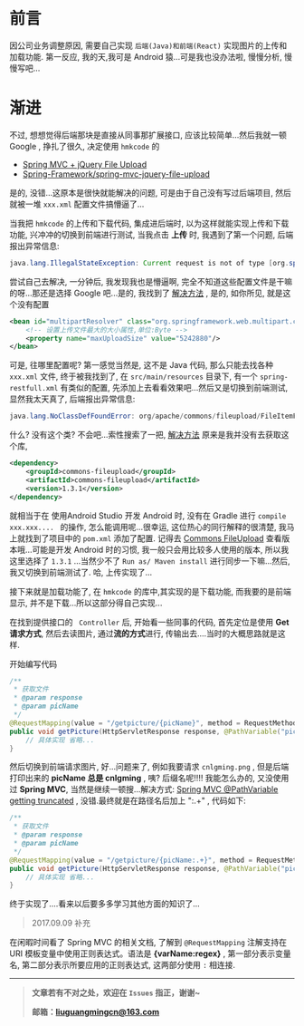 # 前言

因公司业务调整原因, 需要自己实现 `后端(Java)和前端(React)` 实现图片的上传和加载功能. 第一反应, 我的天,我可是 Android 猿...可是我也没办法啦, 慢慢分析, 慢慢写吧...
# 渐进
不过, 想想觉得后端那块是直接从同事那扩展接口, 应该比较简单...然后我就一顿 Google , 挣扎了很久, 决定使用 `hmkcode` 的

- [Spring MVC + jQuery File Upload ](http://hmkcode.com/spring-mvc-jquery-file-upload-multiple-dragdrop-progress/)
- [Spring-Framework/spring-mvc-jquery-file-upload](https://github.com/hmkcode/Spring-Framework/tree/cf05c914ef29a648251733c7f78e6e9c75d32883/spring-mvc-jquery-file-upload)

是的, 没错...这原本是很快就能解决的问题, 可是由于自己没有写过后端项目, 然后就被一堆 `xxx.xml` 配置文件搞懵逼了...

当我把 `hmkcode` 的上传和下载代码, 集成进后端时, 以为这样就能实现上传和下载功能, 兴冲冲的切换到前端进行测试, 当我点击 **上传** 时, 我遇到了第一个问题, 后端报出异常信息: 

```java
java.lang.IllegalStateException: Current request is not of type [org.springframework.web.multipart.MultipartHttpServletRequest]
```

尝试自己去解决, 一分钟后, 我发现我也是懵逼啊, 完全不知道这些配置文件是干嘛的呀...那还是选择 Google 吧...是的, 我找到了 [解决方法](https://coderanch.com/t/660415/framework/Spring-MultipartException-current-request-multipart) , 是的, 如你所见, 就是这个没有配置

```xml
<bean id="multipartResolver" class="org.springframework.web.multipart.commons.CommonsMultipartResolver">
    <!-- 设置上传文件最大的大小属性,单位:Byte -->
    <property name="maxUploadSize" value="5242880"/>
</bean> 
```

可是, 往哪里配置呢? 第一感觉当然是, 这不是 Java 代码, 那么只能去找各种 `xxx.xml` 文件, 终于被我找到了, 在 `src/main/resources` 目录下, 有一个 `spring-restfull.xml` 有类似的配置, 先添加上去看看效果吧...然后又是切换到前端测试, 显然我太天真了, 后端报出异常信息:

```java
java.lang.NoClassDefFoundError: org/apache/commons/fileupload/FileItemFactory
```

什么? 没有这个类? 不会吧...索性搜索了一把, [解决方法](https://stackoverflow.com/questions/5166898/java-lang-noclassdeffounderror-org-apache-commons-fileupload-fileitemfactory)  原来是我并没有去获取这个库,

```xml
<dependency>
	<groupId>commons-fileupload</groupId>
	<artifactId>commons-fileupload</artifactId>
	<version>1.3.1</version>
</dependency>
```



就相当于在 使用Android Studio 开发 Android 时, 没有在 Gradle 进行 `compile xxx.xxx.... ` 的操作, 怎么能调用呢...很幸运, 这位热心的同行解释的很清楚, 我马上就找到了项目中的 `pom.xml` 添加了配置. 记得去 [Commons FileUpload](http://mvnrepository.com/artifact/commons-fileupload/commons-fileupload) 查看版本哦...可能是开发 Android 时的习惯, 我一般只会用比较多人使用的版本, 所以我这里选择了 `1.3.1` ...当然少不了 `Run as/ Maven install` 进行同步一下嘛...然后, 我又切换到前端测试了. 哈, 上传实现了...

接下来就是加载功能了, 在 `hmkcode` 的库中,其实现的是下载功能, 而我要的是前端显示, 并不是下载...所以这部分得自己实现...

在找到提供接口的 ` Controller` 后, 开始看一些同事的代码, 首先定位是使用 **Get 请求方式**, 然后去读图片, 通过**流的方式**进行, 传输出去....当时的大概思路就是这样.

开始编写代码

```java
/**
 * 获取文件
 * @param response
 * @param picName
 */
@RequestMapping(value = "/getpicture/{picName}", method = RequestMethod.GET)
public void getPicture(HttpServletResponse response, @PathVariable("picName") String picName) {
	// 具体实现 省略...
}
```

然后切换到前端请求图片, 好...问题来了, 例如我要请求 `cnlgming.png` , 但是后端打印出来的 **picName 总是 cnlgming** , 咦? 后缀名呢!!!!  我能怎么办的, 又没使用过 **Spring MVC**, 当然是继续一顿搜...解决方式: [Spring MVC @PathVariable getting truncated](https://stackoverflow.com/questions/3526523/spring-mvc-pathvariable-getting-truncated) , 没错.最终就是在路径名后加上 ":.+" , 代码如下:

```java
/**
 * 获取文件
 * @param response
 * @param picName
 */
@RequestMapping(value = "/getpicture/{picName:.+}", method = RequestMethod.GET)
public void getPicture(HttpServletResponse response, @PathVariable("picName") String picName) {
    // 具体实现 省略...
}
```

终于实现了....看来以后要多多学习其他方面的知识了...

> 2017.09.09 补充

在闲暇时间看了 Spring MVC 的相关文档, 了解到 `@RequestMapping` 注解支持在 URI 模板变量中使用正则表达式。语法是 **{varName:regex}** , 第一部分表示变量名, 第二部分表示所要应用的正则表达式, 这两部分使用 `:` 相连接.



------

> **文章若有不对之处，欢迎在 `Issues` 指正，谢谢~**
>
> **邮箱：liuguangmingcn@163.com**

